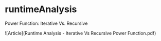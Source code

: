 # runtimeAnalysis
 Power Function: Iterative Vs. Recursive

![Article](Runtime Analysis - Iterative Vs Recursive Power Function.pdf)
